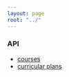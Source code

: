 ```yaml
---
layout: page
root: "../"
---
```


### API

* [courses][courses]
* [curricular plans][curricular plans]



[courses]: {{site.baseurl}}/api/courses
[curricular plans]: {{site.baseurl}}/api/curricular-plans
